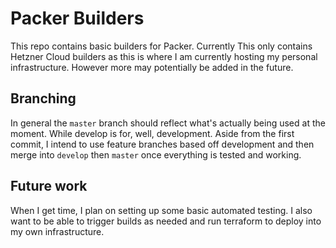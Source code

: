 # Packer Builders

This repo contains basic builders for Packer. Currently This only contains Hetzner Cloud builders as this is where I am currently hosting my personal infrastructure. However more may potentially be added in the future.

## Branching
In general the `master` branch should reflect what's actually being used at the moment. While develop is for, well, development. Aside from the first commit, I intend to use feature branches based off development and then merge into `develop` then `master` once everything is tested and working.

## Future work
When I get time, I plan on setting up some basic automated testing. I also want to be able to trigger builds as needed and run terraform to deploy into my own infrastructure. 